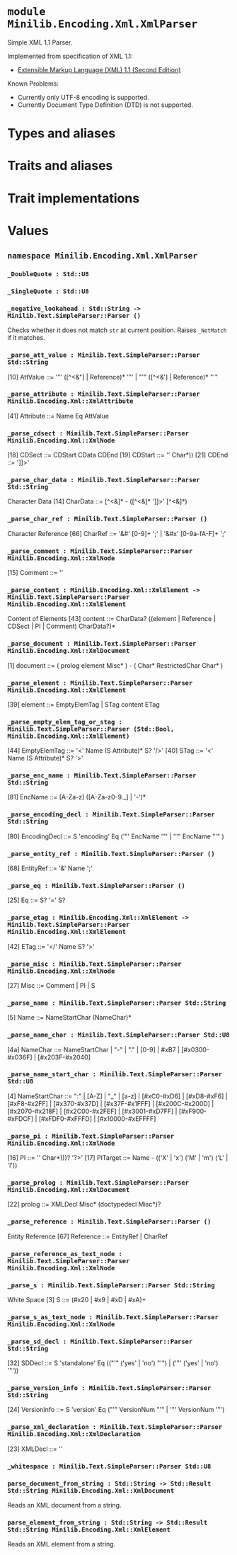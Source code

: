 # `module Minilib.Encoding.Xml.XmlParser`

Simple XML 1.1 Parser.

Implemented from specification of XML 1.1:
- [Extensible Markup Language (XML) 1.1 (Second Edition)](https://www.w3.org/TR/2006/REC-xml11-20060816/)

Known Problems:
- Currently only UTF-8 encoding is supported.
- Currently Document Type Definition (DTD) is not supported.

# Types and aliases

# Traits and aliases

# Trait implementations

# Values

## `namespace Minilib.Encoding.Xml.XmlParser`

### `_DoubleQuote : Std::U8`

### `_SingleQuote : Std::U8`

### `_negative_lookahead : Std::String -> Minilib.Text.SimpleParser::Parser ()`

Checks whether it does not match `str` at current position.
Raises `_NotMatch` if it matches.

### `_parse_att_value : Minilib.Text.SimpleParser::Parser Std::String`

[10]   	AttValue	   ::=   	'"' ([^<&"] | Reference)* '"'
                              |  "'" ([^<&'] | Reference)* "'"

### `_parse_attribute : Minilib.Text.SimpleParser::Parser Minilib.Encoding.Xml::XmlAttribute`

[41]   	Attribute	   ::=   	Name Eq AttValue

### `_parse_cdsect : Minilib.Text.SimpleParser::Parser Minilib.Encoding.Xml::XmlNode`

[18]   	CDSect	   ::=   	CDStart CData CDEnd
[19]   	CDStart	   ::=   	'<![CDATA['
[20]   	CData	   ::=   	(Char* - (Char* ']]>' Char*))
[21]   	CDEnd	   ::=   	']]>'

### `_parse_char_data : Minilib.Text.SimpleParser::Parser Std::String`

Character Data
[14]   	CharData	   ::=   	[^<&]* - ([^<&]* ']]>' [^<&]*)

### `_parse_char_ref : Minilib.Text.SimpleParser::Parser ()`

Character Reference
[66]   	CharRef	   ::=   	'&#' [0-9]+ ';'
                             | '&#x' [0-9a-fA-F]+ ';'

### `_parse_comment : Minilib.Text.SimpleParser::Parser Minilib.Encoding.Xml::XmlNode`

[15]   	Comment	   ::=   	'<!--' ((Char - '-') | ('-' (Char - '-')))* '-->'

### `_parse_content : Minilib.Encoding.Xml::XmlElement -> Minilib.Text.SimpleParser::Parser Minilib.Encoding.Xml::XmlElement`

Content of Elements
[43]   	content	   ::=   	CharData? ((element | Reference | CDSect | PI | Comment) CharData?)*

### `_parse_document : Minilib.Text.SimpleParser::Parser Minilib.Encoding.Xml::XmlDocument`

[1]   	document	   ::=   	( prolog element Misc* ) - ( Char* RestrictedChar Char* )

### `_parse_element : Minilib.Text.SimpleParser::Parser Minilib.Encoding.Xml::XmlElement`

[39]   	element	   ::=   	EmptyElemTag
                             | STag content ETag

### `_parse_empty_elem_tag_or_stag : Minilib.Text.SimpleParser::Parser (Std::Bool, Minilib.Encoding.Xml::XmlElement)`

[44]   	EmptyElemTag	   ::=   	'<' Name (S Attribute)* S? '/>'
[40]   	STag	   ::=   	'<' Name (S Attribute)* S? '>'

### `_parse_enc_name : Minilib.Text.SimpleParser::Parser Std::String`

[81]   	EncName	   ::=   	[A-Za-z] ([A-Za-z0-9._] | '-')*

### `_parse_encoding_decl : Minilib.Text.SimpleParser::Parser Std::String`

[80]   	EncodingDecl	   ::=   	S 'encoding' Eq ('"' EncName '"' | "'" EncName "'" )

### `_parse_entity_ref : Minilib.Text.SimpleParser::Parser ()`

[68]   	EntityRef	   ::=   	'&' Name ';'

### `_parse_eq : Minilib.Text.SimpleParser::Parser ()`

[25]   	Eq	   ::=   	S? '=' S?

### `_parse_etag : Minilib.Encoding.Xml::XmlElement -> Minilib.Text.SimpleParser::Parser Minilib.Encoding.Xml::XmlElement`

[42]   	ETag	   ::=   	'</' Name S? '>'

### `_parse_misc : Minilib.Text.SimpleParser::Parser Minilib.Encoding.Xml::XmlNode`

[27]   	Misc	   ::=   	Comment | PI | S

### `_parse_name : Minilib.Text.SimpleParser::Parser Std::String`

[5]   	Name	   ::=   	NameStartChar (NameChar)*

### `_parse_name_char : Minilib.Text.SimpleParser::Parser Std::U8`

[4a]   	NameChar	   ::=   	NameStartChar | "-" | "." | [0-9] |
                                  #xB7 | [#x0300-#x036F] | [#x203F-#x2040]

### `_parse_name_start_char : Minilib.Text.SimpleParser::Parser Std::U8`

[4]   	NameStartChar	   ::=   	":" | [A-Z] | "_" | [a-z] | [#xC0-#xD6] |
             [#xD8-#xF6] | [#xF8-#x2FF] | [#x370-#x37D] | [#x37F-#x1FFF] |
             [#x200C-#x200D] | [#x2070-#x218F] | [#x2C00-#x2FEF] | [#x3001-#xD7FF] |
             [#xF900-#xFDCF] | [#xFDF0-#xFFFD] | [#x10000-#xEFFFF]

### `_parse_pi : Minilib.Text.SimpleParser::Parser Minilib.Encoding.Xml::XmlNode`

[16]   	PI	   ::=   	'<?' PITarget (S (Char* - (Char* '?>' Char*)))? '?>'
[17]   	PITarget	   ::=   	Name - (('X' | 'x') ('M' | 'm') ('L' | 'l'))

### `_parse_prolog : Minilib.Text.SimpleParser::Parser Minilib.Encoding.Xml::XmlDocument`

[22]   	prolog	   ::=   	XMLDecl Misc* (doctypedecl Misc*)?

### `_parse_reference : Minilib.Text.SimpleParser::Parser ()`

Entity Reference
[67]   	Reference	   ::=   	EntityRef | CharRef

### `_parse_reference_as_text_node : Minilib.Text.SimpleParser::Parser Minilib.Encoding.Xml::XmlNode`

### `_parse_s : Minilib.Text.SimpleParser::Parser Std::String`

White Space
[3]   	S	   ::=   	(#x20 | #x9 | #xD | #xA)+

### `_parse_s_as_text_node : Minilib.Text.SimpleParser::Parser Minilib.Encoding.Xml::XmlNode`

### `_parse_sd_decl : Minilib.Text.SimpleParser::Parser Std::String`

[32]   	SDDecl	   ::=   	S 'standalone' Eq (("'" ('yes' | 'no') "'") | ('"' ('yes' | 'no') '"'))

### `_parse_version_info : Minilib.Text.SimpleParser::Parser Std::String`

[24]   	VersionInfo	   ::=   	S 'version' Eq ("'" VersionNum "'" | '"' VersionNum '"')

### `_parse_xml_declaration : Minilib.Text.SimpleParser::Parser Minilib.Encoding.Xml::XmlDeclaration`

[23]   	XMLDecl	   ::=   	'<?xml' VersionInfo EncodingDecl? SDDecl? S? '?>'

### `_whitespace : Minilib.Text.SimpleParser::Parser Std::U8`

### `parse_document_from_string : Std::String -> Std::Result Std::String Minilib.Encoding.Xml::XmlDocument`

Reads an XML document from a string.

### `parse_element_from_string : Std::String -> Std::Result Std::String Minilib.Encoding.Xml::XmlElement`

Reads an XML element from a string.